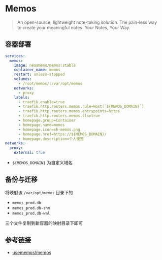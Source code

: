 # Memos

> An open-source, lightweight note-taking solution. The pain-less way to create your meaningful notes. Your Notes, Your Way.

## 容器部署

```yaml
services:
  memos:
    image: neosmemo/memos:stable
    container_name: memos
    restart: unless-stopped
    volumes:
      - /root/memos/:/var/opt/memos
    networks:
      - proxy
    labels:
      - traefik.enable=true
      - traefik.http.routers.memos.rule=Host(`${MEMOS_DOMAIN}`)
      - traefik.http.routers.memos.entrypoints=https
      - traefik.http.routers.memos.tls=true
      - homepage.group=Container
      - homepage.name=memos
      - homepage.icon=sh-memos.png
      - homepage.href=https://${MEMOS_DOMAIN}/
      - homepage.description=个人便签
networks:
  proxy:
    external: true
```

- `${MEMOS_DOMAIN}` 为自定义域名

## 备份与迁移

将映射该 `/var/opt/memos` 目录下的

- `memos_prod.db`
- `memos_prod.db-shm`
- `memos_prod.db-wal`

三个文件复制到新容器的映射目录下即可

## 参考链接

- [usememos/memos](https://github.com/usememos/memos)
